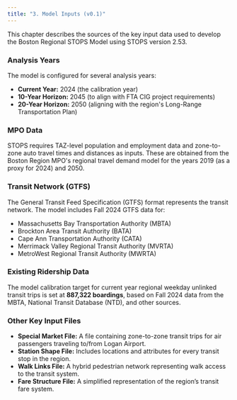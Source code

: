 ```yaml
---
title: "3. Model Inputs (v0.1)"
---
```


This chapter describes the sources of the key input data used to develop the Boston Regional STOPS Model using STOPS version 2.53.

### Analysis Years
The model is configured for several analysis years:
- **Current Year:** 2024 (the calibration year)
- **10-Year Horizon:** 2045 (to align with FTA CIG project requirements)
- **20-Year Horizon:** 2050 (aligning with the region's Long-Range Transportation Plan)

### MPO Data
STOPS requires TAZ-level population and employment data and zone-to-zone auto travel times and distances as inputs. These are obtained from the Boston Region MPO's regional travel demand model for the years 2019 (as a proxy for 2024) and 2050.

### Transit Network (GTFS)
The General Transit Feed Specification (GTFS) format represents the transit network. The model includes Fall 2024 GTFS data for:
- Massachusetts Bay Transportation Authority (MBTA)
- Brockton Area Transit Authority (BATA)
- Cape Ann Transportation Authority (CATA)
- Merrimack Valley Regional Transit Authority (MVRTA)
- MetroWest Regional Transit Authority (MWRTA)

### Existing Ridership Data
The model calibration target for current year regional weekday unlinked transit trips is set at **887,322 boardings**, based on Fall 2024 data from the MBTA, National Transit Database (NTD), and other sources.

### Other Key Input Files
- **Special Market File:** A file containing zone-to-zone transit trips for air passengers traveling to/from Logan Airport.
- **Station Shape File:** Includes locations and attributes for every transit stop in the region.
- **Walk Links File:** A hybrid pedestrian network representing walk access to the transit system.
- **Fare Structure File:** A simplified representation of the region’s transit fare system.